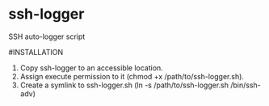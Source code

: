 # ssh-logger

SSH auto-logger script

#INSTALLATION

1) Copy ssh-logger to an accessible location.
2) Assign execute permission to it (chmod +x /path/to/ssh-logger.sh).
3) Create a symlink to ssh-logger.sh (ln -s /path/to/ssh-logger.sh /bin/ssh-adv)